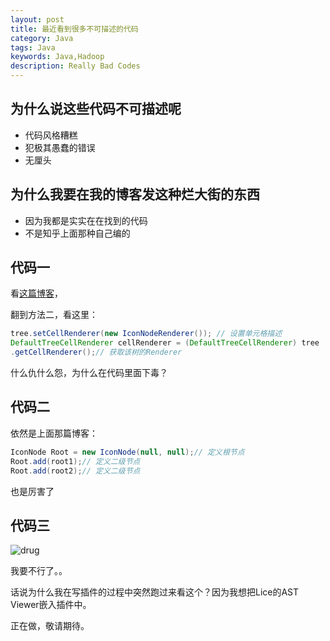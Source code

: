 ```yaml
---
layout: post
title: 最近看到很多不可描述的代码
category: Java
tags: Java
keywords: Java,Hadoop
description: Really Bad Codes
---
```


## 为什么说这些代码不可描述呢

+ 代码风格糟糕
+ 犯极其愚蠢的错误
+ 无厘头

## 为什么我要在我的博客发这种烂大街的东西

+ 因为我都是实实在在找到的代码
+ 不是知乎上面那种自己编的

## 代码一

看[这篇博客](http://blog.sina.com.cn/s/blog_adf4f4d90101ht8v.html)，

翻到方法二，看这里：

```java
tree.setCellRenderer(new IconNodeRenderer()); // 设置单元格描述
DefaultTreeCellRenderer cellRenderer = (DefaultTreeCellRenderer) tree
.getCellRenderer();// 获取该树的Renderer
```

什么仇什么怨，为什么在代码里面下毒？

## 代码二

依然是上面那篇博客：

```java
IconNode Root = new IconNode(null, null);// 定义根节点
Root.add(root1);// 定义二级节点
Root.add(root2);// 定义二级节点
```

也是厉害了

## 代码三

![drug](https://coding.net/u/ice1000/p/Images/git/raw/master/blog-img/6/0.png)

我要不行了。。


话说为什么我在写插件的过程中突然跑过来看这个？因为我想把Lice的AST Viewer嵌入插件中。

正在做，敬请期待。


